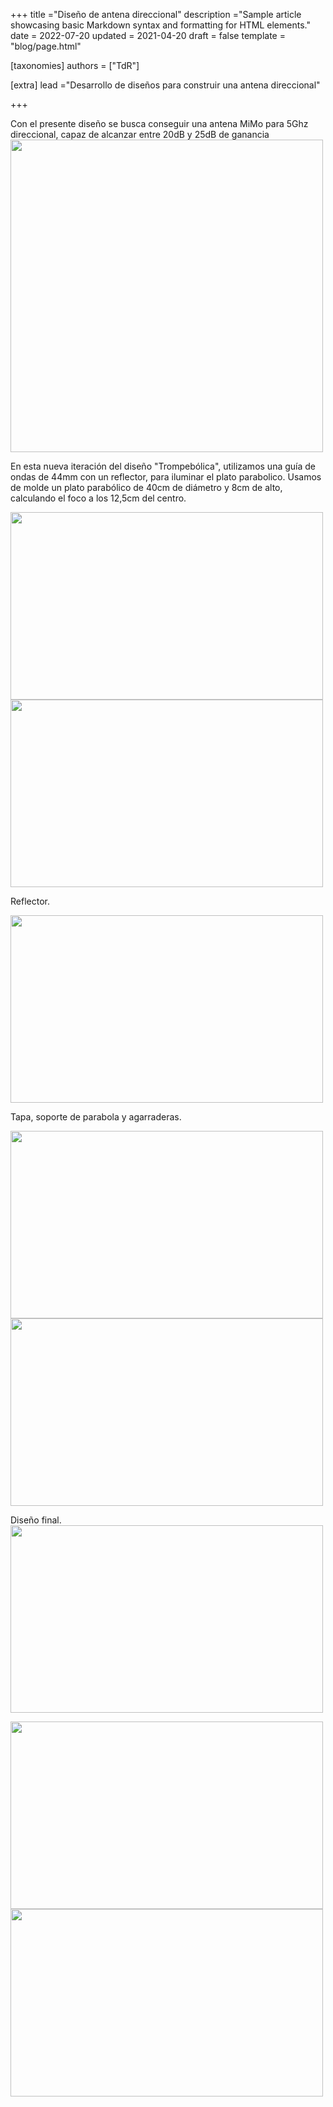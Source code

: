 +++
title ="Diseño de antena direccional"
description ="Sample article showcasing basic Markdown syntax and formatting for HTML elements."
date = 2022-07-20
updated = 2021-04-20
draft = false
template = "blog/page.html"

[taxonomies]
authors = ["TdR"]

[extra]
lead ="Desarrollo de diseños para construir una antena direccional"

+++



Con el presente diseño se busca conseguir una antena MiMo para 5Ghz direccional, capaz de alcanzar entre 20dB y 25dB de ganancia
<img src="https://i.imgur.com/ubGm5SP.png" width="500" height="500">


En esta nueva iteración del diseño "Trompebólica", utilizamos una guía de ondas de 44mm con un reflector, para iluminar el plato parabolico.
Usamos de molde un plato parabólico de 40cm de diámetro y 8cm de alto, calculando el foco a los 12,5cm del centro.

<img src="https://i.imgur.com/O40ktXq.png" width="500" height="300"> <img src="https://i.imgur.com/r7B7nDr.png" width="500" height="300">



Reflector.

<img src="https://i.imgur.com/sjcB1Ct.png" width="500" height="300">


Tapa, soporte de parabola y agarraderas.

<img src="https://i.imgur.com/uCBFa1C.png" width="500" height="300">


<img src="https://i.imgur.com/I7ZMRJ2.png" width="500" height="300">


Diseño final.
<img src="https://i.imgur.com/ivvFrU9.png" width="500" height="300">

<img src="https://i.imgur.com/H1Ysg9e.png" width="500" height="300">


<img src="https://i.imgur.com/i42kOdD.png" width="500" height="300">


